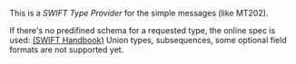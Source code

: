This is a *SWIFT Type Provider* for the simple messages (like MT202).

If there's no predifined schema for a requested type, the online spec is used: [(SWIFT Handbook)](http://www2.anasys.com/swifthandbook/)
Union types, subsequences, some optional field formats are not supported yet.